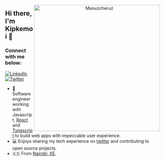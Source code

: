 <p align="center">
<a href="https://github.com/manuzcheruz">
<img align="right" width="410"  src="https://github-readme-stats.vercel.app/api?username=manuzcheruz&show_icons=true&theme=gruvbox&include_all_commits=true&count_private=true" alt="Manuzcheruz" />
</a>
</p>

## Hi there, I'm Kipkemoi 👋

### Connect with me below:

<p align="left">
<a href="https://www.linkedin.com/in/kipkemoi/">
<img src="https://img.shields.io/badge/-LinkedIn-%233781da" alt="LinkedIn"/></a>
<a href="https://twitter.com/Kipkemoi__">
<img src="https://img.shields.io/badge/-Twitter-%231DA1F2" alt="Twitter" /></a> 
</p>

* 📱 Software engineer working with Javascript, [React](https://reactjs.org/) and [Typescript](https://www.typescriptlang.org/) to build web apps with impeccable user experience.
* 💻 Enjoys sharing my tech experience on [twitter](https://twitter.com/Kipkemoi__) and contributing to open source projects.
* 🇰🇪 From [Nairobi, KE]().
